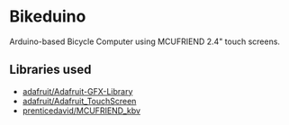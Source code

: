 # Bikeduino
Arduino-based Bicycle Computer using MCUFRIEND 2.4" touch screens.
## Libraries used
 - [adafruit/Adafruit-GFX-Library](https://github.com/adafruit/Adafruit-GFX-Library)
 - [adafruit/Adafruit_TouchScreen](https://github.com/adafruit/Adafruit_TouchScreen)
 - [prenticedavid/MCUFRIEND_kbv](https://github.com/prenticedavid/MCUFRIEND_kbv)
